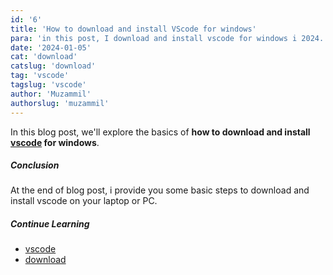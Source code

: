 ```yaml
---
id: '6'
title: 'How to download and install VScode for windows'
para: 'in this post, I download and install vscode for windows i 2024.'
date: '2024-01-05'
cat: 'download'
catslug: 'download'
tag: 'vscode'
tagslug: 'vscode'
author: 'Muzammil'
authorslug: 'muzammil'
---
```


In this blog post, we'll explore the basics of **how to download and install [vscode](https://code.visualstudio.com/) for windows**.

##### Conclusion

At the end of blog post, i provide you some basic steps to download and install vscode on your laptop or PC.

##### Continue Learning

- [vscode](/)
- [download](/)
